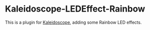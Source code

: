 # Kaleidoscope-LEDEffect-Rainbow

This is a plugin for [Kaleidoscope][fw], adding some Rainbow LED effects.

 [fw]: https://github.com/keyboardio/Kaleidoscope
